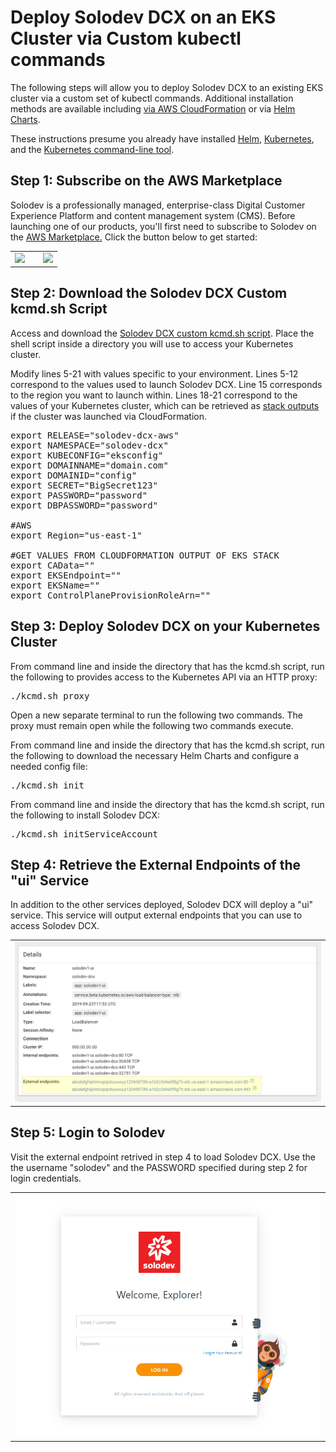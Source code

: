 # Deploy Solodev DCX on an EKS Cluster via Custom kubectl commands
The following steps will allow you to deploy Solodev DCX to an existing EKS cluster via a custom set of kubectl commands. Additional installation methods are available including <a href="deploy-solodev-dcx.md">via AWS CloudFormation</a> or via <a href="https://github.com/techcto/charts">Helm Charts</a>.

These instructions presume you already have installed <a href="https://helm.sh/">Helm</a>, <a href="https://kubernetes.io/">Kubernetes</a>, and the <a href="https://kubernetes.io/docs/tasks/tools/install-kubectl/">Kubernetes command-line tool</a>.

## Step 1: Subscribe on the AWS Marketplace
Solodev is a professionally managed, enterprise-class Digital Customer Experience Platform and content management system (CMS). Before launching one of our products, you'll first need to subscribe to Solodev on the <a href="https://aws.amazon.com/marketplace/pp/B07XV951M6">AWS Marketplace.</a> Click the button below to get started: 
<table>
	<tr>
		<td width="60%"><a href="https://aws.amazon.com/marketplace/pp/B07XV951M6"><img src="https://raw.githubusercontent.com/solodev/aws/master/pages/images/AWS_Marketplace_Logo.jpg" /></a></td>
		<td><a href="https://aws.amazon.com/marketplace/pp/B07XV951M6"><img src="https://raw.githubusercontent.com/solodev/aws/master/pages/images/Subscribe_Large.jpg" /></a></td>
	</tr>
</table>

## Step 2: Download the Solodev DCX Custom kcmd.sh Script
Access and download the <a href="https://github.com/techcto/quickstart-solodev-dcx/blob/master/eks/bin/kcmd.sh">Solodev DCX custom kcmd.sh script</a>. Place the shell script inside a directory you will use to access your Kubernetes cluster.

Modify lines 5-21 with values specific to your environment. Lines 5-12 correspond to the values used to launch Solodev DCX. Line 15 corresponds to the region you want to launch within. Lines 18-21 correspond to the values of your Kubernetes cluster, which can be retrieved as <a href="https://raw.githubusercontent.com/solodev/AWS-Launch-Pad/master/pages/images/install/outputs-solodev-cms-eks.jpg">stack outputs</a> if the cluster was launched via CloudFormation.

<pre>
export RELEASE="solodev-dcx-aws"
export NAMESPACE="solodev-dcx"
export KUBECONFIG="eksconfig"
export DOMAINNAME="domain.com"
export DOMAINID="config"
export SECRET="BigSecret123"
export PASSWORD="password"
export DBPASSWORD="password"

#AWS
export Region="us-east-1"

#GET VALUES FROM CLOUDFORMATION OUTPUT OF EKS STACK
export CAData=""
export EKSEndpoint=""
export EKSName=""
export ControlPlaneProvisionRoleArn=""
</pre>

## Step 3: Deploy Solodev DCX on your Kubernetes Cluster
From command line and inside the directory that has the kcmd.sh script, run the following to provides access to the Kubernetes API via an HTTP proxy:
<pre>
./kcmd.sh proxy
</pre>

Open a new separate terminal to run the following two commands. The proxy must remain open while the following two commands execute.

From command line and inside the directory that has the kcmd.sh script, run the following to download the necessary Helm Charts and configure a needed config file:
<pre>
./kcmd.sh init
</pre>

From command line and inside the directory that has the kcmd.sh script, run the following to install Solodev DCX:
<pre>
./kcmd.sh initServiceAccount
</pre>

## Step 4: Retrieve the External Endpoints of the "ui" Service
In addition to the other services deployed, Solodev DCX will deploy a "ui" service. This service will output external endpoints that you can use to access Solodev DCX. 

<table>
	<tr>
		<td><img src="https://raw.githubusercontent.com/solodev/AWS-Launch-Pad/master/pages/images/install/eks-external-endpoints.jpg" /></td>
	</tr>
</table>

## Step 5: Login to Solodev 
Visit the external endpoint retrived in step 4 to load Solodev DCX. Use the the username "solodev" and the PASSWORD specified during step 2 for login credentials.

<table>
	<tr>
		<td><img src="https://raw.githubusercontent.com/solodev/AWS-Launch-Pad/master/pages/images/install/login-solodev-cms-eks.jpg" /></td>
	</tr>
</table>